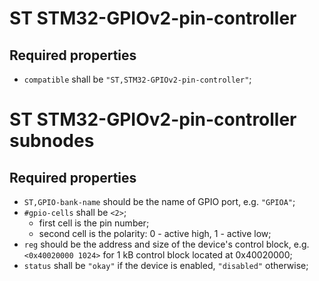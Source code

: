 ST STM32-GPIOv2-pin-controller
==============================

Required properties
-------------------

- `compatible` shall be `"ST,STM32-GPIOv2-pin-controller"`;

ST STM32-GPIOv2-pin-controller subnodes
=======================================

Required properties
-------------------

- `ST,GPIO-bank-name` should be the name of GPIO port, e.g. `"GPIOA"`;
- `#gpio-cells` shall be `<2>`;
    - first cell is the pin number;
    - second cell is the polarity: 0 - active high, 1 - active low;
- `reg` should be the address and size of the device's control block, e.g. `<0x40020000 1024>` for 1 kB control block
located at 0x40020000;
- `status` shall be `"okay"` if the device is enabled, `"disabled"` otherwise;
